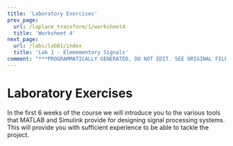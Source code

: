 ```yaml
---
title: 'Laboratory Exercises'
prev_page:
  url: /laplace_transform/1/worksheet4
  title: 'Worksheet 4'
next_page:
  url: /labs/lab01/index
  title: 'Lab 1 - Elemementary Signals'
comment: "***PROGRAMMATICALLY GENERATED, DO NOT EDIT. SEE ORIGINAL FILES IN /content***"
---
```

# Laboratory Exercises

In the first 6 weeks of the course we will introduce you to the various tools that MATLAB and Simulink provide for designing signal processing systems. This will provide you with sufficient experience to be able to tackle the project.